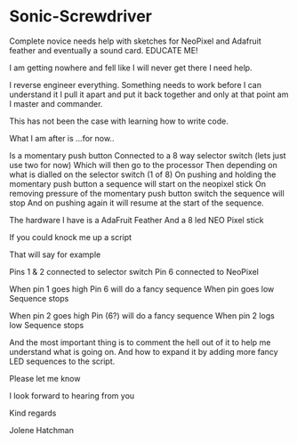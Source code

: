 # Sonic-Screwdriver
Complete novice needs help with sketches for NeoPixel and Adafruit feather and eventually a sound card. EDUCATE ME!

I am getting nowhere and fell like I will never get there I need help.

I reverse engineer everything.
Something needs to work before I can understand it
I pull it apart and put it back together and only at that point am I master and commander.

This has not been the case with learning how to write code.

What I am after is ...for now..

Is a momentary push button
Connected to a 8 way selector switch (lets just use two for now)
Which will then go to the processor
Then depending on what is dialled on the selector switch (1 of 8)
On pushing and holding the momentary push button a sequence will start on the neopixel stick
On removing pressure of the momentary push button switch the sequence will stop
And on pushing again it will resume at the start of the sequence.

The hardware I have is a AdaFruit Feather
And a 8 led NEO Pixel stick

If you could knock me up a script 

That will say for example

Pins 1 & 2 connected to selector switch
Pin 6 connected to NeoPixel

When pin 1 goes high
Pin 6 will do a fancy sequence
When pin goes low
Sequence stops

When pin 2 goes high
Pin (6?) will do a fancy sequence
When pin 2 logs low
Sequence stops

And the most important thing is to comment the hell out of it to help me understand what is going on. And how to expand it by adding more fancy LED sequences to the script.


Please let me know


I look forward to hearing from you


Kind regards



Jolene Hatchman

